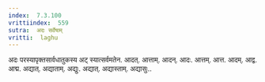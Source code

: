 ```yaml
---
index:  7.3.100
vrittiindex:  559
sutra:  अदः सर्वेषाम्
vritti:  laghu 
---
```


अदः परस्यापृक्तसार्वधातुकस्य अट् स्यात्सर्वमतेन. आदत्. आत्ताम्. आदन्. आदः. आत्तम्. आत्त. आदम्. आद्व. आद्म. अद्यात्. अद्याताम्. अद्युः. अद्यात्. अद्यास्ताम्. अद्यासुः..

